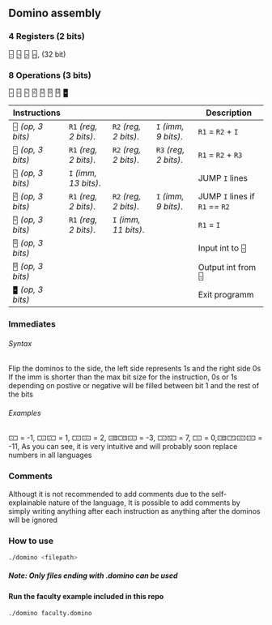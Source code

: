 ## Domino assembly

### 4 Registers (2 bits)
🁤 🁥 🁦 🁧, (32 bit)
### 8 Operations (3 bits)
🁣 🁪 🁱 🁸 🁿 🂆 🂍 🁢



| **Instructions**                    ||||**Description**| 
| - | - |- |- |-|
| `🁣` _(op, 3 bits)_| `R1` _(reg, 2 bits)_.|`R2` _(reg, 2 bits)_.|`I` _(imm, 9 bits)_.|`R1` = `R2` + `I`|
| `🁪` _(op, 3 bits)_| `R1` _(reg, 2 bits)_.|`R2` _(reg, 2 bits)_.|`R3` _(reg, 2 bits)_.|`R1` = `R2` + `R3`|
| `🁱` _(op, 3 bits)_|`I` _(imm, 13 bits)_.|||JUMP `I` lines|
| `🁸` _(op, 3 bits)_| `R1` _(reg, 2 bits)_.|`R2` _(reg, 2 bits)_.|`I` _(imm, 9 bits)_.|JUMP `I` lines if `R1` == `R2`|
| `🁿` _(op, 3 bits)_| `R1` _(reg, 2 bits)_.|`I` _(imm, 11 bits)_.||`R1` = `I`|
| `🂆` _(op, 3 bits)_||||Input int to `🁤`|
| `🂍` _(op, 3 bits)_||||Output int from `🁤`|
| `🁢` _(op, 3 bits)_||||Exit programm|


### Immediates
###### Syntax 
Flip the dominos to the side, the left side represents 1s and the right side 0s
If the imm is shorter than the max bit size for the instruction, 0s or 1s depending on postive or negative will be filled between bit 1 and the rest of the bits
###### Examples
🀸 = -1,
🀲🀸 = 1,
🀲🀹 = 2,
🀾🀵🀹 = -3,
🀲🁆 = 7,
🀲 = 0,🀾🀳🀹🀹 = -11, As you can see, it is very intuitive and will probably soon replace numbers in all languages

### Comments
Althougt it is not recommended to add comments due to the self-explainable nature of the language, It is possible to add comments by simply writing anything after each instruction as anything after the dominos will be ignored


### How to use
```zsh
./domino <filepath>
```
##### Note: Only files ending with .domino can be used

#### Run the faculty example included in this repo
```zsh
./domino faculty.domino
```